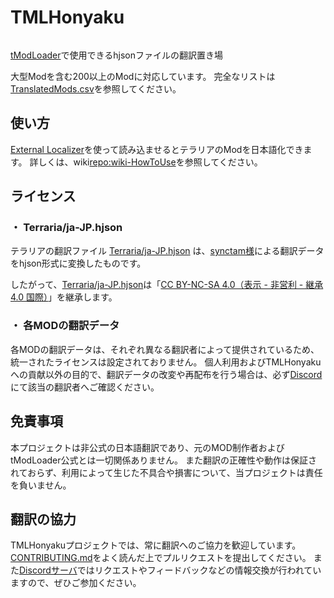 # TMLHonyaku

<a target="_blank" href="https://discord.gg/ch2DVxf2jY"><img src="https://dcbadge.limes.pink/api/server/ch2DVxf2jY?style=flat" alt="" /></a>

[tModLoader][github:tModLoader]で使用できるhjsonファイルの翻訳置き場

大型Modを含む200以上のModに対応しています。
完全なリストは[TranslatedMods.csv][repo:TranslatedMods.csv]を参照してください。

## 使い方

[External Localizer][steam:ExternalLocalizer]を使って読み込ませるとテラリアのModを日本語化できます。
詳しくは、wiki[repo:wiki-HowToUse]を参照してください。

## ライセンス

### ・ Terraria/ja-JP.hjson
テラリアの翻訳ファイル [Terraria/ja-JP.hjson][repo:Terraria/ja-JP.hjson] は、[synctam様][blog:synctam]による翻訳データをhjson形式に変換したものです。

したがって、[Terraria/ja-JP.hjson][repo:Terraria/ja-JP.hjson]は「[CC BY-NC-SA 4.0（表示 - 非営利 - 継承 4.0 国際）][hp:CC]」を継承します。

### ・ 各MODの翻訳データ

各MODの翻訳データは、それぞれ異なる翻訳者によって提供されているため、統一されたライセンスは設定されておりません。
個人利用およびTMLHonyakuへの貢献以外の目的で、翻訳データの改変や再配布を行う場合は、必ず[Discord][discord:invite]にて該当の翻訳者へご確認ください。

## 免責事項

本プロジェクトは非公式の日本語翻訳であり、元のMOD制作者およびtModLoader公式とは一切関係ありません。
また翻訳の正確性や動作は保証されておらず、利用によって生じた不具合や損害について、当プロジェクトは責任を負いません。

## 翻訳の協力

TMLHonyakuプロジェクトでは、常に翻訳へのご協力を歓迎しています。
[CONTRIBUTING.md][repo:CONTRIBUTING.md]をよく読んだ上でプルリクエストを提出してください。
また[Discordサーバ][discord:invite]ではリクエストやフィードバックなどの情報交換が行われていますので、ぜひご参加ください。

[github:tModLoader]: https://github.com/tModLoader/tModLoader
[repo:TranslatedMods.csv]: https://github.com/External-Localizer/TMLHonyaku/blob/main/TranslatedMods.csv
[repo:wiki-HowToUse]: https://github.com/ExternalLocalizer/TMLHonyaku/wiki#%E7%BF%BB%E8%A8%B3%E3%82%92%E4%BD%BF%E7%94%A8%E3%81%99%E3%82%8B
[steam:ExternalLocalizer]: https://steamcommunity.com/sharedfiles/filedetails/?id=2986383249
[blog:synctam]: https://synctam.blogspot.com/2017/05/terraria_20.html
[repo:Terraria/ja-JP.hjson]: https://github.com/External-Localizer/TMLHonyaku/blob/main/Terraria/ja-JP.hjson
[hp:CC]: https://creativecommons.org/licenses/by-nc-sa/4.0/deed.ja
[repo:CONTRIBUTING.md]: https://github.com/ExternalLocalizer/TMLHonyaku/blob/main/CONTRIBUTING.md
[discord:invite]: https://discord.gg/ch2DVxf2jY
